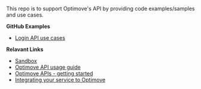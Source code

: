 This repo is to support Optimove's API by providing code examples/samples and use cases.

**GitHub Examples**
 - [Login API use cases](https://github.com/optimoveproductintegration/Optimove-APIs/tree/master/Login-API)

**Relavant Links**
 - [Sandbox](https://docs.optimove.com/api-usage-guide/#General_Information)
 - [Optimove API usage guide](https://docs.optimove.com/api-usage-guide/#General_Information)
 - [Optimove APIs - getting started](https://docs.optimove.com/getting-started-optimove-api/)
 - [Integrating your service to Optimove](https://github.com/optimove-tech/Optimove-APIs/tree/master/Sandbox)
